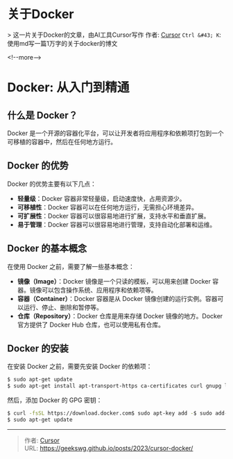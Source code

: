 # 关于Docker

&gt; 这一片关于Docker的文章，由AI工具Cursor写作
作者: [Cursor](https://www.cursor.so/)
`Ctrl &#43; K`: 使用md写一篇1万字的关于docker的博文

&lt;!--more--&gt;

# Docker: 从入门到精通

## 什么是 Docker？

Docker 是一个开源的容器化平台，可以让开发者将应用程序和依赖项打包到一个可移植的容器中，然后在任何地方运行。

## Docker 的优势

Docker 的优势主要有以下几点：

- **轻量级**：Docker 容器非常轻量级，启动速度快，占用资源少。
- **可移植性**：Docker 容器可以在任何地方运行，无需担心环境差异。
- **可扩展性**：Docker 容器可以很容易地进行扩展，支持水平和垂直扩展。
- **易于管理**：Docker 容器可以很容易地进行管理，支持自动化部署和运维。

## Docker 的基本概念

在使用 Docker 之前，需要了解一些基本概念：

- **镜像（Image）**：Docker 镜像是一个只读的模板，可以用来创建 Docker 容器。镜像可以包含操作系统、应用程序和依赖项等。
- **容器（Container）**：Docker 容器是从 Docker 镜像创建的运行实例。容器可以运行、停止、删除和暂停等。
- **仓库（Repository）**：Docker 仓库是用来存储 Docker 镜像的地方。Docker 官方提供了 Docker Hub 仓库，也可以使用私有仓库。

## Docker 的安装

在安装 Docker 之前，需要先安装 Docker 的依赖项：

```bash
$ sudo apt-get update
$ sudo apt-get install apt-transport-https ca-certificates curl gnupg lsb-release
```

然后，添加 Docker 的 GPG 密钥：

```bash
$ curl -fsSL https://download.docker.com$ sudo apt-key add -$ sudo add-apt-repository &#34;deb [arch=amd64] https://download.docker.com/linux/ubuntu $(lsb_release -cs) stable&#34;
$ sudo apt-get update
```




---

> 作者: [Cursor](https://www.cursor.so/)  
> URL: https://geekswg.github.io/posts/2023/cursor-docker/  

